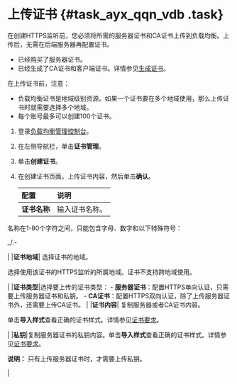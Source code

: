 # 上传证书 {#task_ayx_qqn_vdb .task}

在创建HTTPS监听前，您必须将所需的服务器证书和CA证书上传到负载均衡。上传后，无需在后端服务器再配置证书。

-   已经购买了服务器证书。
-   已经生成了CA证书和客户端证书。详情参见[生成证书](intl.zh-CN/用户指南/证书管理/生成证书.md#)。

在上传证书前，注意：

-   负载均衡证书是地域级别资源。如果一个证书要在多个地域使用，那么上传证书时就需要选择多个地域。
-   每个账号最多可以创建100个证书。

1.  登录[负载均衡管理控制台](https://slbnew.console.aliyun.com/?spm=5176.2020520102.1002.d10slb.Nu53OX#/list/cn-hangzhou)。 
2.  在左侧导航栏，单击**证书管理**。 
3.  单击**创建证书**。 
4.  在创建证书页面，上传证书内容，然后单击**确认**。 

    |配置|说明|
    |:-|:-|
    |**证书名称**| 输入证书名称。

 名称在1-80个字符之间，只能包含字母、数字和以下特殊符号：

 \_/.-

 |
    |**证书地域**| 选择证书的地域。

 选择使用该证书的HTTPS监听的所属地域。证书不支持跨地域使用。

 |
    |**证书类型**|选择要上传的证书类型：    -   **服务器证书**：配置HTTPS单向认证，只需要上传服务器证书和私钥。
    -   **CA证书**：配置HTTPS双向认证，除了上传服务器证书外，还需要上传CA证书。
|
    |**证书内容**| 复制服务器或者CA证书内容。

 单击**导入样式**查看正确的证书样式。详情参见[证书要求](intl.zh-CN/用户指南/证书管理/证书要求.md#)。

 |
    |**私钥**|复制服务器证书的私钥内容。单击**导入样式**查看正确的证书样式。详情参见[证书要求](intl.zh-CN/用户指南/证书管理/证书要求.md#)。

**说明：** 只有上传服务器证书时，才需要上传私钥。

|


